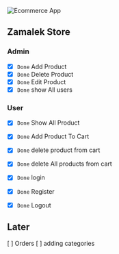 ![Ecommerce App](https://res.cloudinary.com/dte7upwcr/image/upload/f_auto,w_1200/blog/blog/imagens-ecommerce.png)


## Zamalek Store 

### Admin

- [x] `Done`      Add Product  
- [x] `Done`      Delete Product
- [x] `Done`      Edit Product
- [x] `Done`      show All users

### User

- [x] `Done`  Show All Product
- [x] `Done`  Add Product To Cart
- [x] `Done`  delete product from cart
- [x] `Done`  delete All products from cart
- [x] `Done`  login
- [x] `Done`  Register
- [x] `Done`  Logout


## Later 

[ ]   Orders 
[ ]   adding categories  




